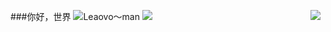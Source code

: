 <img align="right" src="https://github-readme-stats.vercel.app/api?username=Leaovo-man2&show_icons=true&icon_color=CE1D2D&text_color=718096&bg_color=ffffff&hide_title=true" /> 
###你好，世界
![Leaovo～man](http://img.shields.io/badge/-Git-F05032?style=flat-square&logo=git&logoColor=white)
![](https://github-readme-stats.vercel.app/api?username=Leaovo-man2)
